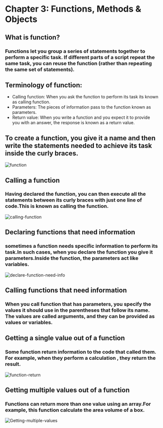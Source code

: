 # Chapter 3: Functions, Methods & Objects

## What is function?
### Functions let you group a series of statements together to perform a specific task. If different parts of a script repeat the same task, you can reuse the function (rather than repeating the same set of statements).
## Terminology of function:
  - Calling function: When you ask the function to perform its task its known as calling function.
  - Parameters: The pieces of information pass to the function known as parameters.
  - Return value: When you write a function and you expect it to provide you with an answer, the response is known as a return value.

## To create a function, you give it a name and then write the statements needed to achieve its task inside the curly braces.

![function](https://github.com/noureddein/reading-notes/raw/main/imgs/function%20declaraiton%20.png?raw=true)


## Calling a function 
### Having declared the function, you can then execute all the statements between its curly braces with just one line of code.This is known as **calling the function**.

![calling-function]()

## Declaring functions that need information

### sometimes a function needs specific information to perform its task.In such cases, when you declare the function you give it **parameters**.Inside the function, the parameters act like variables.

![declare-function-need-info](https://raw.githubusercontent.com/noureddein/reading-notes/main/imgs/function%20need%20information.png)

## Calling functions that need information
### When you call function that has parameters, you specify the values it should use in the parentheses that follow its name. The values are called **arguments**, and they can be provided as values or variables.

## Getting a single value out of a function

### Some function return information to the code that called them. For example, when they perform a calculation , they return the result.
![function-return]()

## Getting multiple values out of a function
### Functions can return more than one value using an array.For example, this function calculate the area volume of a box. 

![Getting-multiple-values]()
